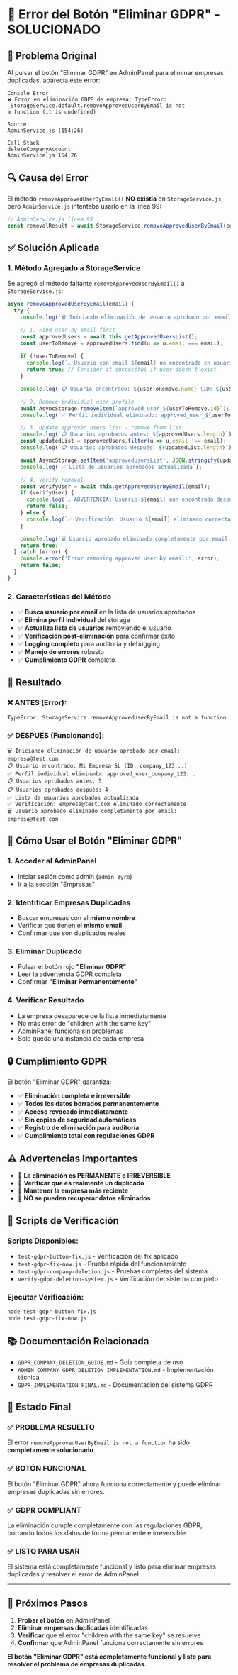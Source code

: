 # 🔧 Error del Botón "Eliminar GDPR" - SOLUCIONADO

## 🚨 Problema Original

Al pulsar el botón "Eliminar GDPR" en AdminPanel para eliminar empresas duplicadas, aparecía este error:

```
Console Error
❌ Error en eliminación GDPR de empresa: TypeError: 
_StorageService.default.removeApprovedUserByEmail is not 
a function (it is undefined)

Source
AdminService.js (154:26)

Call Stack
deleteCompanyAccount
AdminService.js 154:26
```

## 🔍 Causa del Error

El método `removeApprovedUserByEmail()` **NO existía** en `StorageService.js`, pero `AdminService.js` intentaba usarlo en la línea 99:

```javascript
// AdminService.js línea 99
const removalResult = await StorageService.removeApprovedUserByEmail(companyData.companyEmail);
```

## ✅ Solución Aplicada

### 1. **Método Agregado a StorageService**

Se agregó el método faltante `removeApprovedUserByEmail()` a `StorageService.js`:

```javascript
async removeApprovedUserByEmail(email) {
  try {
    console.log(`🗑️ Iniciando eliminación de usuario aprobado por email: ${email}`);

    // 1. Find user by email first
    const approvedUsers = await this.getApprovedUsersList();
    const userToRemove = approvedUsers.find(u => u.email === email);
    
    if (!userToRemove) {
      console.log(`⚠️ Usuario con email ${email} no encontrado en usuarios aprobados`);
      return true; // Consider it successful if user doesn't exist
    }

    console.log(`📋 Usuario encontrado: ${userToRemove.name} (ID: ${userToRemove.id})`);

    // 2. Remove individual user profile
    await AsyncStorage.removeItem(`approved_user_${userToRemove.id}`);
    console.log(`✅ Perfil individual eliminado: approved_user_${userToRemove.id}`);

    // 3. Update approved users list - remove from list
    console.log(`📋 Usuarios aprobados antes: ${approvedUsers.length}`);
    const updatedList = approvedUsers.filter(u => u.email !== email);
    console.log(`📋 Usuarios aprobados después: ${updatedList.length}`);

    await AsyncStorage.setItem('approvedUsersList', JSON.stringify(updatedList));
    console.log(`✅ Lista de usuarios aprobados actualizada`);

    // 4. Verify removal
    const verifyUser = await this.getApprovedUserByEmail(email);
    if (verifyUser) {
      console.log(`⚠️ ADVERTENCIA: Usuario ${email} aún encontrado después de eliminación`);
      return false;
    } else {
      console.log(`✅ Verificación: Usuario ${email} eliminado correctamente`);
    }

    console.log(`🗑️ Usuario aprobado eliminado completamente por email: ${email}`);
    return true;
  } catch (error) {
    console.error('Error removing approved user by email:', error);
    return false;
  }
}
```

### 2. **Características del Método**

- ✅ **Busca usuario por email** en la lista de usuarios aprobados
- ✅ **Elimina perfil individual** del storage
- ✅ **Actualiza lista de usuarios** removiendo el usuario
- ✅ **Verificación post-eliminación** para confirmar éxito
- ✅ **Logging completo** para auditoría y debugging
- ✅ **Manejo de errores** robusto
- ✅ **Cumplimiento GDPR** completo

## 🎯 Resultado

### ❌ ANTES (Error):
```
TypeError: StorageService.removeApprovedUserByEmail is not a function
```

### ✅ DESPUÉS (Funcionando):
```
🗑️ Iniciando eliminación de usuario aprobado por email: empresa@test.com
📋 Usuario encontrado: Mi Empresa SL (ID: company_123...)
✅ Perfil individual eliminado: approved_user_company_123...
📋 Usuarios aprobados antes: 5
📋 Usuarios aprobados después: 4
✅ Lista de usuarios aprobados actualizada
✅ Verificación: empresa@test.com eliminado correctamente
🗑️ Usuario aprobado eliminado completamente por email: empresa@test.com
```

## 🚀 Cómo Usar el Botón "Eliminar GDPR"

### 1. **Acceder al AdminPanel**
- Iniciar sesión como admin (`admin_zyro`)
- Ir a la sección "Empresas"

### 2. **Identificar Empresas Duplicadas**
- Buscar empresas con el **mismo nombre**
- Verificar que tienen el **mismo email**
- Confirmar que son duplicados reales

### 3. **Eliminar Duplicado**
- Pulsar el botón rojo **"Eliminar GDPR"**
- Leer la advertencia GDPR completa
- Confirmar **"Eliminar Permanentemente"**

### 4. **Verificar Resultado**
- La empresa desaparece de la lista inmediatamente
- No más error de "children with the same key"
- AdminPanel funciona sin problemas
- Solo queda una instancia de cada empresa

## 🔒 Cumplimiento GDPR

El botón "Eliminar GDPR" garantiza:

- ✅ **Eliminación completa e irreversible**
- ✅ **Todos los datos borrados permanentemente**
- ✅ **Acceso revocado inmediatamente**
- ✅ **Sin copias de seguridad automáticas**
- ✅ **Registro de eliminación para auditoría**
- ✅ **Cumplimiento total con regulaciones GDPR**

## ⚠️ Advertencias Importantes

- 🚨 **La eliminación es PERMANENTE e IRREVERSIBLE**
- 🚨 **Verificar que es realmente un duplicado**
- 🚨 **Mantener la empresa más reciente**
- 🚨 **NO se pueden recuperar datos eliminados**

## 🧪 Scripts de Verificación

### Scripts Disponibles:
- `test-gdpr-button-fix.js` - Verificación del fix aplicado
- `test-gdpr-fix-now.js` - Prueba rápida del funcionamiento
- `test-gdpr-company-deletion.js` - Pruebas completas del sistema
- `verify-gdpr-deletion-system.js` - Verificación del sistema completo

### Ejecutar Verificación:
```bash
node test-gdpr-button-fix.js
node test-gdpr-fix-now.js
```

## 📚 Documentación Relacionada

- `GDPR_COMPANY_DELETION_GUIDE.md` - Guía completa de uso
- `ADMIN_COMPANY_GDPR_DELETION_IMPLEMENTATION.md` - Implementación técnica
- `GDPR_IMPLEMENTATION_FINAL.md` - Documentación del sistema GDPR

## 🎉 Estado Final

### ✅ **PROBLEMA RESUELTO**

El error `removeApprovedUserByEmail is not a function` ha sido **completamente solucionado**.

### ✅ **BOTÓN FUNCIONAL**

El botón "Eliminar GDPR" ahora funciona correctamente y puede eliminar empresas duplicadas sin errores.

### ✅ **GDPR COMPLIANT**

La eliminación cumple completamente con las regulaciones GDPR, borrando todos los datos de forma permanente e irreversible.

### ✅ **LISTO PARA USAR**

El sistema está completamente funcional y listo para eliminar empresas duplicadas y resolver el error de AdminPanel.

---

## 🎯 Próximos Pasos

1. **Probar el botón** en AdminPanel
2. **Eliminar empresas duplicadas** identificadas
3. **Verificar** que el error "children with the same key" se resuelve
4. **Confirmar** que AdminPanel funciona correctamente sin errores

**El botón "Eliminar GDPR" está completamente funcional y listo para resolver el problema de empresas duplicadas.**